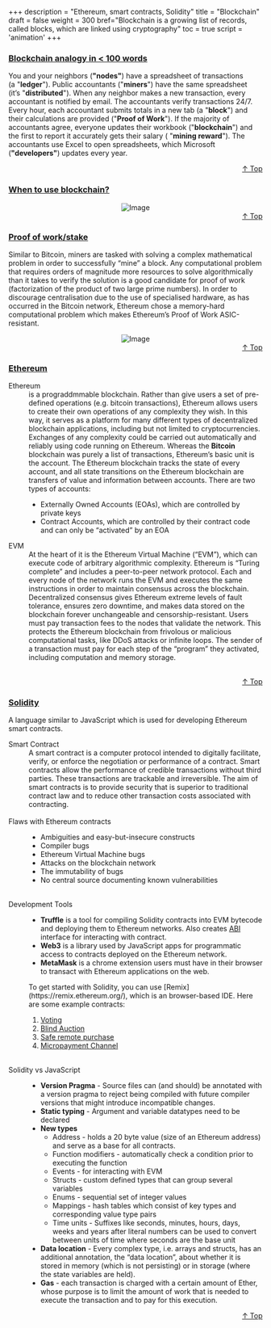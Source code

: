 +++
description = "Ethereum, smart contracts, Solidity"
title = "Blockchain"
draft = false
weight = 300
bref="Blockchain is a growing list of records, called blocks, which are linked using cryptography"
toc = true
script = 'animation'
+++

<h3 class="section-head" id="h-Section1"><a href="#h-Section1">Blockchain analogy in &lt; 100 words</a></h3>
  <div class="example">
    <p>You and your neighbors (<b>"nodes"</b>) have a spreadsheet of transactions (a "<b>ledger</b>"). Public accountants ("<b>miners</b>") have the same spreadsheet (it’s "<b>distributed</b>"). When any neighbor makes a new transaction, every accountant is notified by email. The accountants verify transactions 24/7. Every hour, each accountant submits totals in a new tab (a "<b>block</b>") and their calculations are provided ("<b>Proof of Work</b>"). If the majority of accountants agree, everyone updates their workbook ("<b>blockchain</b>") and the first to report it accurately gets their salary ( "<b>mining reward</b>"). The accountants use Excel to open spreadsheets, which Microsoft (<b>"developers"</b>) updates every year.</p>
  </div>
<div style="text-align:right"> <a href="#top">&#8593; Top</a></div>

<h3 class="section-head" id="h-Section2"><a href="#h-Section2">When to use blockchain?</a></h3>
  <div class="example">
  <div style="text-align:center">
      <img alt="Image" src="https://www.javascripter.co/img/latest/why_blockchain.png">
    </div>
  </div>
<div style="text-align:right"> <a href="#top">&#8593; Top</a></div>

<h3 class="section-head" id="h-Section3"><a href="#h-Section3">Proof of work/stake</a></h3>
  <div class="example">
    <p>Similar to Bitcoin, miners are tasked with solving a complex mathematical problem in order to successfully “mine” a block. Any computational problem that requires orders of magnitude more resources to solve algorithmically than it takes to verify the solution is a good candidate for proof of work (factorization of the product of two large prime numbers). In order to discourage centralisation due to the use of specialised hardware, as has occurred in the Bitcoin network, Ethereum chose a memory-hard computational problem which makes Ethereum’s Proof of Work ASIC-resistant. </p>
    <div style="text-align:center">
      <img alt="Image" src="https://www.javascripter.co/img/latest/proof.png">
    </div>
  </div>
<div style="text-align:right"> <a href="#top">&#8593; Top</a></div>


<h3 class="section-head" id="h-Section4"><a href="#h-Section4">Ethereum</a></h3>
  <div class="example">
  <dl>
    <dt>Ethereum</dt>
    <dd> is a prograddmmable blockchain. Rather than give users a set of pre-defined operations (e.g. bitcoin transactions), Ethereum allows users to create their own operations of any complexity they wish. In this way, it serves as a platform for many different types of decentralized blockchain applications, including but not limited to cryptocurrencies. Exchanges of any complexity could be carried out automatically and reliably using code running on Ethereum. Whereas the <b>Bitcoin</b> blockchain was purely a list of transactions, Ethereum’s basic unit is the account. The Ethereum blockchain tracks the state of every account, and all state transitions on the Ethereum blockchain are transfers of value and information between accounts. There are two types of accounts:
      <ul>
      <li>Externally Owned Accounts (EOAs), which are controlled by private keys</li>
      <li>Contract Accounts, which are controlled by their contract code and can only be “activated” by an EOA</li>
      </ul>
      </dd>
    <dt>EVM</dt>
      <dd>At the heart of it is the Ethereum Virtual Machine (“EVM”), which can execute code of arbitrary algorithmic complexity.  Ethereum is “Turing complete” and includes a peer-to-peer network protocol. Each and every node of the network runs the EVM and executes the same instructions in order to maintain consensus across the blockchain. Decentralized consensus gives Ethereum extreme levels of fault tolerance, ensures zero downtime, and makes data stored on the blockchain forever unchangeable and censorship-resistant. Users must pay transaction fees to the nodes that validate the network. This protects the Ethereum blockchain from frivolous or malicious computational tasks, like DDoS attacks or infinite loops. The sender of a transaction must pay for each step of the “program” they activated, including computation and memory storage.</dd><br/>
  </dl>
  </div>
<div style="text-align:right"> <a href="#top">&#8593; Top</a></div>


<h3 class="section-head" id="h-Section5"><a href="#h-Section5">Solidity</a></h3>
  <div class="example">
  <p>A language similar to JavaScript which is used for developing Ethereum smart contracts.</p>
  <dl>
    <dt>Smart Contract</dt>
      <dd>A smart contract is a computer protocol intended to digitally facilitate, verify, or enforce the negotiation or performance of a contract. Smart contracts allow the performance of credible transactions without third parties. These transactions are trackable and irreversible. The aim of smart contracts is to provide security that is superior to traditional contract law and to reduce other transaction costs associated with contracting.</dd><br/>
      <dt>Flaws with Ethereum contracts</dt>
      <dd>
      <ul>
      <li>Ambiguities and easy-but-insecure constructs</li>
      <li>Compiler bugs</li>
      <li>Ethereum Virtual Machine bugs</li>
      <li>Attacks on the blockchain network</li>
      <li>The immutability of bugs</li>
      <li>No central source documenting known vulnerabilities</li>
      </ul>
      </dd><br/>
      <dt>Development Tools</dt>
      <dd><ul>
      <li><b>Truffle</b> is a tool for compiling Solidity contracts into EVM bytecode and deploying them to Ethereum networks. Also creates <ins>ABI</ins> interface for interacting with contract.</li>
      <li><b>Web3</b> is a library used by JavaScript apps for programmatic access to contracts deployed on the Ethereum network.</li>
      <li><b>MetaMask</b> is a chrome extension users must have in their browser to transact with Ethereum applications on the web.</li>
      </ul>
      <p>To get started with Solidity, you can use [Remix](https://remix.ethereum.org/), which is an
browser-based IDE. Here are some example contracts:

1. [Voting](https://solidity.readthedocs.io/en/v0.4.24/solidity-by-example.html#voting)
2. [Blind Auction](https://solidity.readthedocs.io/en/v0.4.24/solidity-by-example.html#blind-auction)
3. [Safe remote purchase](https://solidity.readthedocs.io/en/v0.4.24/solidity-by-example.html#safe-remote-purchase)
4. [Micropayment Channel](https://solidity.readthedocs.io/en/v0.4.24/solidity-by-example.html#micropayment-channel)</p>
      </dd><br/>
      <dt>Solidity vs JavaScript</dd>
      <dd>
      <ul>
      <li><b>Version Pragma</b> - Source files can (and should) be annotated with a version pragma to reject being compiled with future compiler versions that might introduce incompatible changes. </li>
      <li><b>Static typing</b> - Argument and variable datatypes need to be declared</li>
      <li><b>New types</b>
      <ul>
      <li>Address - holds a 20 byte value (size of an Ethereum address) and serve as a base for all contracts.</li>
      <li>Function modifiers - automatically check a condition prior to executing the function</li>
      <li>Events - for interacting with EVM</li>
      <li>Structs - custom defined types that can group several variables</li>
      <li>Enums - sequential set of integer values</li>
      <li>Mappings - hash tables which consist of key types and corresponding value type pairs</li>
      <li>Time units - Suffixes like seconds, minutes, hours, days, weeks and years after literal numbers can be used to convert between units of time where seconds are the base unit</li>
      </ul></li>
      <li><b>Data location</b> - Every complex type, i.e. arrays and structs, has an additional annotation, the “data location”, about whether it is stored in memory (which is not persisting) or in storage (where the state variables are held). </li>
      <li><b>Gas</b> - each transaction is charged with a certain amount of Ether, whose purpose is to limit the amount of work that is needed to execute the transaction and to pay for this execution. </li>
      </ul>
      </dd>
      </dl>
  </div>
<div style="text-align:right"> <a href="#top">&#8593; Top</a></div>